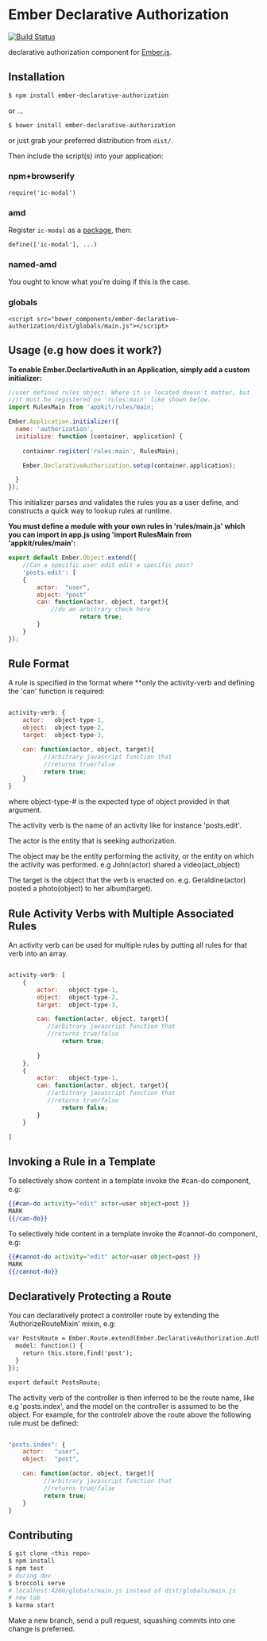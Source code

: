 Ember Declarative Authorization
========

[![Build Status](https://travis-ci.org/instructure/ic-modal.png?branch=master)](https://travis-ci.org/instructure/ic-modal)

declarative authorization component for [Ember.js][ember].

Installation
------------

```sh
$ npm install ember-declarative-authorization
```

or ...

```sh
$ bower install ember-declarative-authorization
```

or just grab your preferred distribution from `dist/`.

Then include the script(s) into your application:

### npm+browserify

`require('ic-modal')`

### amd

Register `ic-modal` as a [package][rjspackage], then:

`define(['ic-modal'], ...)`

### named-amd

You ought to know what you're doing if this is the case.

### globals

`<script src="bower_components/ember-declarative-authorization/dist/globals/main.js"></script>`


Usage (e.g how does it work?)
------------------


**To enable Ember.DeclartiveAuth in an Application, simply add a custom initializer:**

```javascript
//user defined rules object. Where it is located doesn't matter, but
//it must be registered on 'rules:main' like shown below.
import RulesMain from 'appkit/rules/main;

Ember.Application.initializer({
  name: 'authorization',
  initialize: function (container, application) {
    
    container.register('rules:main', RulesMain);

    Ember.DeclarativeAuthorization.setup(container,application);

  }
});

```

This initializer parses and validates the rules you as a user define, and constructs
a quick way to lookup rules at runtime.

**You must define a module with your own rules in 'rules/main.js' which you can
import in app.js using 'import RulesMain from 'appkit/rules/main':**

```Javascript
export default Ember.Object.extend({
    //Can a specific user edit edit a specific post?
	'posts.edit': [
	{
	    actor:  "user",
	    object: "post"
		can: function(actor, object, target){
		    //do an arbitrary check here
              	    return true;
		}
	}
});
```

Rule Format
------------

A rule is specified in the format where **only the activity-verb and defining the 'can' function is required:

```javascript

activity-verb: {
	actor:   object-type-1,
	object:  object-type-2,
	target:  object-type-3,

	can: function(actor, object, target){
          //arbitrary javascript function that 
          //returns true/false
          return true;
    }
}
```

where object-type-# is the expected type of object provided in that argument. 

The activity verb is the name of an activity like for instance 'posts.edit'.

The actor is the entity that is seeking authorization.

The object may be the entity performing the activity, or the entity on which the activity was performed. e.g John(actor) shared a video(act_object)

The target is the object that the verb is enacted on. e.g. Geraldine(actor) posted a photo(object) to her album(target).


Rule Activity Verbs with Multiple Associated Rules
------------

An activity verb can be used for multiple rules by putting all rules for that verb into
an array. 

```javascript

activity-verb: [
	{
		actor:   object-type-1,
		object:  object-type-2,
		target:  object-type-3,

		can: function(actor, object, target){
	       //arbitrary javascript function that 
	       //returns true/false
               return true;
	   
	    }
	},
    {
		actor:   object-type-1,
		can: function(actor, object, target){
	       //arbitrary javascript function that 
	       //returns true/false
               return false;
	    }
	}

]
```

Invoking a Rule in a Template
------------

To selectively show content in a template invoke the #can-do component, e.g:

```handlebars
{{#can-do activity="edit" actor=user object=post }}
MARK
{{/can-do}}
```

To selectively hide content in a template invoke the #cannot-do component, e.g:

```handlebars
{{#cannot-do activity="edit" actor=user object=post }}
MARK
{{/cannot-do}}
```

Declaratively Protecting a Route
------------

You can declaratively protect a controller route by extending the 'AuthorizeRouteMixin' mixin, e.g:

```handlebars
var PostsRoute = Ember.Route.extend(Ember.DeclarativeAuthorization.AuthorizeRouteMixin, {
  model: function() {
    return this.store.find('post');
  }
});

export default PostsRoute;
```

The activity verb of the controller is then inferred to be the route name, like e.g 'posts.index', and 
the model on the controller is assumed to be the object. For example, for the controlelr above
the route above the following rule must be defined:

```javascript

"posts.index": {
	actor:   "user",
	object:  "post",

	can: function(actor, object, target){
          //arbitrary javascript function that 
          //returns true/false
          return true;
    }
}
```





Contributing
------------

```sh
$ git clone <this repo>
$ npm install
$ npm test
# during dev
$ broccoli serve
# localhost:4200/globals/main.js instead of dist/globals/main.js
# new tab
$ karma start
```

Make a new branch, send a pull request, squashing commits into one
change is preferred.

  [rjspackage]:http://requirejs.org/docs/api.html#packages
  [ember]:http://emberjs.com
  [wai-aria]:http://www.w3.org/TR/wai-aria/roles#dialog

